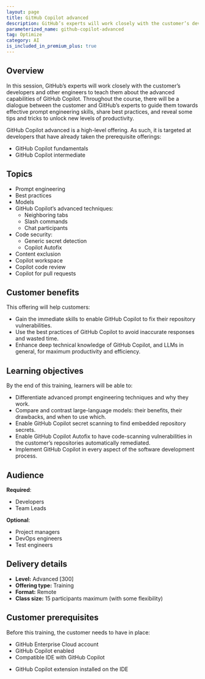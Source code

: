 ```yaml
---
layout: page
title: GitHub Copilot advanced
description: GitHub’s experts will work closely with the customer’s developers and other engineers to teach them about the advanced capabilities of GitHub Copilot. Throughout the course, there will be a dialogue between the customer and GitHub’s experts to guide them towards effective prompt engineering skills, share best practices, and reveal some tips and tricks to unlock new levels of productivity.
parameterized_name: github-copilot-advanced
tag: Optimize
category: AI
is_included_in_premium_plus: true
---
```


## Overview

In this session, GitHub’s experts will work closely with the customer’s developers and other engineers to teach them about the advanced capabilities of GitHub Copilot. Throughout the course, there will be a dialogue between the customer and GitHub’s experts to guide them towards effective prompt engineering skills, share best practices, and reveal some tips and tricks to unlock new levels of productivity.

GitHub Copilot advanced is a high-level offering. As such, it is targeted at developers that have already taken the prerequisite offerings:

- GitHub Copilot fundamentals  
- GitHub Copilot intermediate

## Topics

- Prompt engineering  
- Best practices  
- Models  
- GitHub Copilot’s advanced techniques:  
  - Neighboring tabs  
  - Slash commands  
  - Chat participants  
- Code security:  
  - Generic secret detection  
  - Copilot Autofix  
- Content exclusion  
- Copilot workspace  
- Copilot code review  
- Copilot for pull requests

## Customer benefits

This offering will help customers:

- Gain the immediate skills to enable GitHub Copilot to fix their repository vulnerabilities.  
- Use the best practices of GitHub Copilot to avoid inaccurate responses and wasted time.  
- Enhance deep technical knowledge of GitHub Copilot, and LLMs in general, for maximum productivity and efficiency.

## Learning objectives

By the end of this training, learners will be able to:

- Differentiate advanced prompt engineering techniques and why they work.  
- Compare and contrast large-language models: their benefits, their drawbacks, and when to use which.  
- Enable GitHub Copilot secret scanning to find embedded repository secrets.  
- Enable GitHub Copilot Autofix to have code-scanning vulnerabilities in the customer’s repositories automatically remediated.  
- Implement GitHub Copilot in every aspect of the software development process.

## Audience

**Required**:

- Developers  
- Team Leads

**Optional**:

- Project managers  
- DevOps engineers  
- Test engineers

## Delivery details

- **Level:** Advanced \[300\]  
- **Offering type:** Training  
- **Format:** Remote  
- **Class size:** 15 participants maximum  (with some flexibility)  

## Customer prerequisites

Before this training, the customer needs to have in place:

- GitHub Enterprise Cloud account  
- GitHub Copilot enabled  
- Compatible IDE with GitHub Copilot  
* GitHub Copilot extension installed on the IDE
